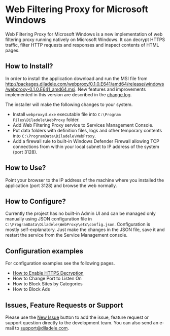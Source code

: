 # Web Filtering Proxy for Microsoft Windows

Web Filtering Proxy for Microsoft Windows is a new implementation of web filtering proxy running natively on Microsoft Windows. It can decrypt HTTPS traffic, filter HTTP requests and responses and inspect contents of HTML pages. 

## How to Install?

In order to install the application download and run the MSI file from http://packages.diladele.com/webproxy/0.1.0.E641/amd64/release/windows/webproxy-0.1.0.E641_amd64.msi. New features and improvements implemented in this version are described in the [change log](./docs/versions.md).

The installer will make the following changes to your system.

* Install `webproxyd.exe` executable file into `C:\Program Files\Diladele\WebProxy` folder.
* Add Web Filtering Proxy service to Services Management Console.
* Put data folders with definition files, logs and other temporary contents into `C:\ProgramData\Diladele\WebProxy`.
* Add a firewall rule to built-in Windows Defender Firewall allowing TCP connections from within your local subnet to IP address of the system (port 3128).

## How to Use?

Point your browser to the IP address of the machine where you installed the application (port 3128) and browse the web normally. 

## How to Configure?

Currently the project has no built-in Admin UI and can be managed only manually using JSON configuration file in `C:\ProgramData\Diladele\WebProxy\etc\config.json`. Configuration is mostly self-explanatory. Just make the changes in the JSON file, save it and restart the service from the Service Management console.

## Configuration examples

For configuration examples see the following pages.

* [How to Enable HTTPS Decryption](./docs/faq/enable_https_decryption.md)
* How to Change Port to Listen On
* How to Block Sites by Categories
* How to Block Ads

## Issues, Feature Requests or Support

Please use the [New Issue](https://github.com/diladele/webproxy/issues/new) button to add the issue, feature request or support question directly to the development team. You can also send an e-mail to support@diladele.com. 